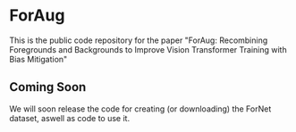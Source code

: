 # ForAug
This is the public code repository for the paper "ForAug: Recombining Foregrounds and Backgrounds to Improve Vision Transformer Training with Bias Mitigation"

## Coming Soon
We will soon release the code for creating (or downloading) the ForNet dataset, aswell as code to use it.
